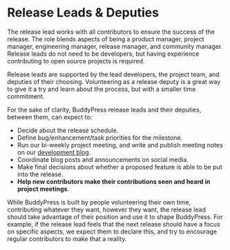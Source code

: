 # Release Leads & Deputies

The release lead works with all contributors to ensure the success of the release. The role blends aspects of being a product manager, project manager, engineering manager, release manager, and community manager. Release leads do not need to be developers, but having experience contributing to open source projects is required.

Release leads are supported by the lead developers, the project team, and deputies of their choosing. Volunteering as a release deputy is a great way to give it a try and learn about the process, but with a smaller time commitment.

For the sake of clarity, BuddyPress release leads and their deputies, between them, can expect to:

- Decide about the release schedule.
- Define bug/enhancement/task priorities for the milestone.
- Run our bi-weekly project meeting, and write and publish meeting notes on our [development blog](https://bpdevel.wordpress.com/).
- Coordinate blog posts and announcements on social media.
- Make final decisions about whether a proposed feature is able to be put into the release.
- **Help new contributors make their contributions seen and heard in project meetings**.

While BuddyPress is built by people volunteering their own time, contributing whatever they want, however they want, the release lead should take advantage of their position and use it to shape BuddyPress. For example, if the release lead feels that the next release should have a focus on specific aspects, we expect them to declare this, and try to encourage regular contributors to make that a reality.
